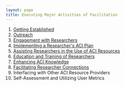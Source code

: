 ```yaml
---
layout: page
title: Executing Major Activities of Facilitation
---
```


1. [Getting Established](01-getting-established)
2. [Outreach](02-outreach)
3. [Engagement with Researchers](03-engagement)
4. [Implementing a Researcher's ACI Plan](04-aci_plan)
5. [Assisting Researchers in the Use of ACI Resources](05-assistance)
6. [Education and Training of Researchers](06-education)
7. [Enhancing ACI Knowledge](07-aci_knowledge)
8. [Facilitating Researcher Connections](08-connections)
9. Interfacing with Other ACI Resource Providers
10. Self-Assessment and Utilizing User Metrics

